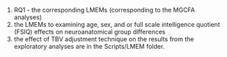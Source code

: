 1. RQ1 - the corresponding LMEMs (corresponding to the MGCFA analyses) 
2. the LMEMs to examining age, sex, and or full scale intelligence quotient (FSIQ) effects on neuroanatomical group differences 
3. the effect of TBV adjustment technique on the results from the exploratory analyses are in the Scripts/LMEM folder.
